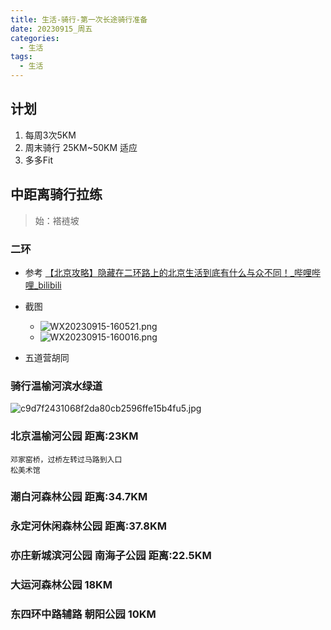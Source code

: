 ```yaml
---
title: 生活-骑行-第一次长途骑行准备
date: 20230915_周五
categories:
  - 生活
tags:
  - 生活
---
```

## 计划
1. 每周3次5KM
2. 周末骑行 25KM~50KM 适应
3. 多多Fit



## 中距离骑行拉练
> 始：褡裢坡

### 二环
- 参考 [【北京攻略】隐藏在二环路上的北京生活到底有什么与众不同！\_哔哩哔哩\_bilibili](https://www.bilibili.com/video/BV1V3411C7gP/?spm_id_from=333.337.search-card.all.click&vd_source=051c6ac54ee45ff3787e470fbb65e9a9)
- 截图
	- ![WX20230915-160521.png](https://ruilearning-1258294777.cos.ap-beijing.myqcloud.com/202309151606381.png)
	- ![WX20230915-160016.png](https://ruilearning-1258294777.cos.ap-beijing.myqcloud.com/202309151600620.png)

- 五道营胡同

### 骑行温榆河滨水绿道
![c9d7f2431068f2da80cb2596ffe15b4fu5.jpg](https://ruilearning-1258294777.cos.ap-beijing.myqcloud.com/202309151426512.jpg)


### 北京温榆河公园  距离:23KM
	邓家窑桥，过桥左转过马路到入口
	松美术馆

### 潮白河森林公园 距离:34.7KM

### 永定河休闲森林公园 距离:37.8KM

### 亦庄新城滨河公园 南海子公园 距离:22.5KM

### 大运河森林公园 18KM

### 东四环中路辅路 朝阳公园 10KM

### 
